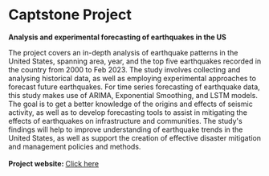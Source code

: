 # Captstone Project
<b>Analysis and experimental forecasting of earthquakes in the US</b>
  <br>
<p><h8>The project covers an in-depth analysis of earthquake patterns in the United States, spanning area, year, and the top five earthquakes recorded in the country from 2000 to Feb 2023. The study involves collecting and analysing historical data, as well as employing experimental approaches to forecast future
earthquakes. For time series forecasting of earthquake data, this study makes use of ARIMA, Exponential Smoothing, and LSTM models. The goal is to get a
better knowledge of the origins and effects of seismic activity, as well as to develop forecasting tools to assist in mitigating the effects of earthquakes on infrastructure and communities. The study's findings will help to improve understanding of earthquake trends in the United States, as well as support the creation of effective disaster mitigation and management policies and methods.
  <br>
  <br>
  <b>Project website: </b><a href="https://storymaps.arcgis.com/stories/ad2c1fc5cc6c4e17a6f039578ca2afb2">Click here</a>
